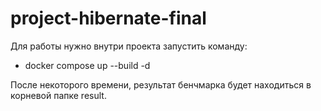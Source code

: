 # project-hibernate-final

Для работы нужно внутри проекта запустить команду: 
- docker compose up --build -d

После некоторого времени, результат бенчмарка будет находиться в корневой папке result. 